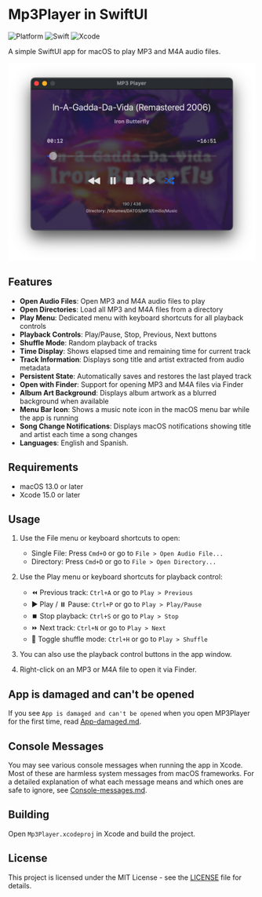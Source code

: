 # Mp3Player in SwiftUI

![Platform](https://img.shields.io/badge/macOS-13+-orange.svg)
![Swift](https://img.shields.io/badge/Swift-5-color=9494ff.svg)
![Xcode](https://img.shields.io/badge/Xcode-15.2+-lavender.svg)

A simple SwiftUI app for macOS to play MP3 and M4A audio files.

<img src="Images/Main-window.png" width="600px">

## Features

- **Open Audio Files**: Open MP3 and M4A audio files to play
- **Open Directories**: Load all MP3 and M4A files from a directory
- **Play Menu**: Dedicated menu with keyboard shortcuts for all playback controls
- **Playback Controls**: Play/Pause, Stop, Previous, Next buttons
- **Shuffle Mode**: Random playback of tracks
- **Time Display**: Shows elapsed time and remaining time for current track
- **Track Information**: Displays song title and artist extracted from audio metadata
- **Persistent State**: Automatically saves and restores the last played track
- **Open with Finder**: Support for opening MP3 and M4A files via Finder
- **Album Art Background**: Displays album artwork as a blurred background when available
- **Menu Bar Icon**: Shows a music note icon in the macOS menu bar while the app is running
- **Song Change Notifications**: Displays macOS notifications showing title and artist each time a song changes
- **Languages**: English and Spanish.

## Requirements

- macOS 13.0 or later
- Xcode 15.0 or later

## Usage

1. Use the File menu or keyboard shortcuts to open:
 	- Single File: Press `Cmd+O` or go to `File > Open Audio File...`
	- Directory: Press `Cmd+D` or go to `File > Open Directory...`

2. Use the Play menu or keyboard shortcuts for playback control:
 	- ⏪️ Previous track: `Ctrl+A` or go to `Play > Previous`
 	- ▶️ Play / ⏸️ Pause: `Ctrl+P` or go to `Play > Play/Pause`
 	- ⏹️ Stop playback: `Ctrl+S` or go to `Play > Stop`
 	- ⏩️ Next track: `Ctrl+N` or go to `Play > Next`
 	- 🔀 Toggle shuffle mode: `Ctrl+H` or go to `Play > Shuffle`

3. You can also use the playback control buttons in the app window.
	
4. Right-click on an MP3 or M4A file to open it via Finder.

## App is damaged and can't be opened

If you see `App is damaged and can't be opened` when you open MP3Player for the first time, read [App-damaged.md](DOCS/App-damaged.md).

## Console Messages

You may see various console messages when running the app in Xcode. Most of these are harmless system messages from macOS frameworks. For a detailed explanation of what each message means and which ones are safe to ignore, see [Console-messages.md](DOCS/Console-messages.md).

## Building

Open `Mp3Player.xcodeproj` in Xcode and build the project.

## License

This project is licensed under the MIT License - see the [LICENSE](LICENSE) file for details.

